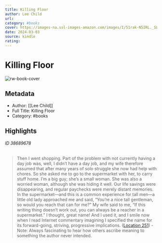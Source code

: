 ```yaml
---
title: Killing Floor
author: Lee Child
url: 
category: #books
cover: https://images-na.ssl-images-amazon.com/images/I/51rak-N5IRL._SL200_.jpg
date: 2024-03-03
source: kindle
rating:
---
```

# Killing Floor

![rw-book-cover](https://images-na.ssl-images-amazon.com/images/I/51rak-N5IRL._SL200_.jpg)

## Metadata
- Author: [[Lee Child]]
- Full Title: Killing Floor
- Category: #books

## Highlights
###### ID 38689678
> Then I went shopping. Part of the problem with not currently having a day job was, well, I didn’t have a day job, and my wife therefore assumed that after many years of solo struggle she now had help with chores. So she asked me to go to the supermarket with her, to carry stuff home. I’m a big guy; she’s a small woman. She was also a worried woman, although she was hiding it well. Our life savings were disappearing, and regular paychecks were merely distant memories. In the supermarket—and this is a common experience for tall men—a little old lady approached me and said, “You’re a nice tall gentleman, so would you reach that can for me?” My wife said to me, “If this writing thing doesn’t work out, you can always be a reacher in a supermarket.” I thought, great name! And I used it, and I smile now when I read Internet commentary imagining I specified the name for its forward-going, striving, progressive implications. ([Location 251](https://readwise.io/to_kindle?action=open&asin=B000OZ0NXA&location=251))
    - Note: Always fascinating to hear how others ascribe meaning to something the author never intended.
    

